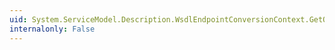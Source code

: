 ```yaml
---
uid: System.ServiceModel.Description.WsdlEndpointConversionContext.GetOperationDescription(System.Web.Services.Description.OperationBinding)
internalonly: False
---
```

